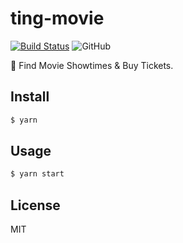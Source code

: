 # ting-movie
[![Build Status](https://travis-ci.org/cuongw/ting-movie.svg?branch=master)](https://travis-ci.org/cuongw/ting-movie)
![GitHub](https://img.shields.io/github/license/cuongw/ting-movie.svg)

🦄 Find Movie Showtimes & Buy Tickets.

## Install

```bash
$ yarn
```

## Usage

```bash
$ yarn start
```

## License

MIT
